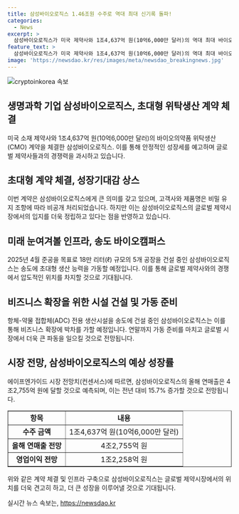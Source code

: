 ```yaml
---
title: 삼성바이오로직스 1.46조원 수주로 역대 최대 신기록 돌파!
categories:
  - News
excerpt: >
  삼성바이오로직스가 미국 제약사와 1조4,637억 원(10억6,000만 달러)의 역대 최대 바이오의약품 위탁생산(CMO) 계약을 체결하여 안정적인 성장을 예고했다. 이 계약으로 반 년만에 연간 누적 수주 금액 2조5,399억 원을 기록하며 글로벌 제약사 16곳을 확보했고, 2025년 4월까지 18만 리터(ℓ) 규모의 5공장을 건설 중이다. 또한 연말까지 항체-약물 접합체(ADC) 전용 생산시설을 가동할 계획이며 올해 매출과 이익은 각각 15.7%, 10.1% 성장할 것으로 전망된다.
feature_text: >
  삼성바이오로직스가 미국 제약사와 1조4,637억 원(10억6,000만 달러)의 역대 최대 바이오의약품 위탁생산(CMO) 계약을 체결하여 안정적인 성장을 예고했다. 이 계약으로 반 년만에 연간 누적 수주 금액 2조5,399억 원을 기록하며 글로벌 제약사 16곳을 확보했고, 2025년 4월까지 18만 리터(ℓ) 규모의 5공장을 건설 중이다. 또한 연말까지 항체-약물 접합체(ADC) 전용 생산시설을 가동할 계획이며 올해 매출과 이익은 각각 15.7%, 10.1% 성장할 것으로 전망된다.
image: 'https://newsdao.kr/res/images/meta/newsdao_breakingnews.jpg'
---
```


<p><img src="https://newsdao.kr/res/images/meta/newsdao_breakingnews.jpg" alt="cryptoinkorea 속보" /></p>

<h2 data-ke-size="size26">생명과학 기업 삼성바이오로직스, 초대형 위탁생산 계약 체결</h2>

<p data-ke-size="size16">미국 소재 제약사와 1조4,637억 원(10억6,000만 달러)의 바이오의약품 위탁생산(CMO) 계약을 체결한 삼성바이오로직스. 이를 통해 안정적인 성장세를 예고하며 글로벌 제약사들과의 경쟁력을 과시하고 있습니다.</p>

<h2 data-ke-size="size24">초대형 계약 체결, 성장기대감 상스</h2>

<p data-ke-size="size16">이번 계약은 삼성바이오로직스에게 큰 의미를 갖고 있으며, 고객사와 제품명은 비밀 유지 조항에 따라 비공개 처리되었습니다. 하지만 이는 삼성바이오로직스의 글로벌 제약시장에서의 입지를 더욱 정립하고 있다는 점을 반영하고 있습니다.</p>

<h2 data-ke-size="size24">미래 눈여겨볼 인프라, 송도 바이오캠퍼스</h2>

<p data-ke-size="size16">2025년 4월 준공을 목표로 18만 리터(ℓ) 규모의 5개 공장을 건설 중인 삼성바이오로직스는 송도에 초대형 생산 능력을 가동할 예정입니다. 이를 통해 글로벌 제약사와의 경쟁에서 압도적인 위치를 차지할 것으로 기대됩니다.</p>

<h2 data-ke-size="size24">비즈니스 확장을 위한 시설 건설 및 가동 준비</h2>

<p data-ke-size="size16">항체-약물 접합체(ADC) 전용 생산시설을 송도에 건설 중인 삼성바이오로직스는 이를 통해 비즈니스 확장에 박차를 가할 예정입니다. 연말까지 가동 준비를 마치고 글로벌 시장에서 더욱 큰 파동을 일으킬 것으로 전망됩니다.</p>

<h2 data-ke-size="size24">시장 전망, 삼성바이오로직스의 예상 성장률</h2>

<p data-ke-size="size16">에이프엔가이드 시장 전망치(컨센서스)에 따르면, 삼성바이오로직스의 올해 연매출은 4조2,755억 원에 달할 것으로 예측되며, 이는 전년 대비 15.7% 증가할 것으로 전망됩니다.</p>

<table style="width: 100%;" border="1">
<tbody>
<tr>
<td style="text-align: center; height: 17px;"><b>항목</b></td>
<td style="text-align: center; height: 17px;"><b>내용</b></td>
</tr>
<tr>
<td style="text-align: center; height: 17px;"><b>수주 금액</b></td>
<td style="text-align: center; height: 17px;">1조4,637억 원(10억6,000만 달러)</td>
</tr>
<tr>
<td style="text-align: center; height: 17px;"><b>올해 연매출 전망</b></td>
<td style="text-align: center; height: 17px;">4조2,755억 원</td>
</tr>
<tr>
<td style="text-align: center; height: 17px;"><b>영업이익 전망</b></td>
<td style="text-align: center; height: 17px;">1조2,258억 원</td>
</tr>
</tbody>
</table>

<p>위와 같은 계약 체결 및 인프라 구축으로 삼성바이오로직스는 글로벌 제약시장에서의 위치를 더욱 견고히 하고, 더 큰 성장을 이루어낼 것으로 기대됩니다.</p>
실시간 뉴스 속보는, <a href="https://newsdao.kr" rel="dofollow">https://newsdao.kr</a>


